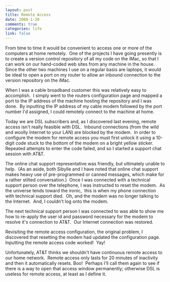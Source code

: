 ```yaml
--- 
layout: post
title: Remote Access
date: 2008-1-30
comments: true
categories: life
link: false
---
```

From time to time it would be convenient to access one or more of the computers at home remotely.  One of the projects I have going presently is to create a version control repository of all my code on the iMac, so that I can work on our hand-coded web sites from any machine in the house.  Since the other two machines I use on a regular basis are laptops, it would be ideal to open a port on my router to allow an inbound connection to the version repository on the iMac.

When I was a cable broadband customer this was relatively easy to accomplish.  I simply went to the routers configuration page and mapped a port to the IP address of the machine hosting the repository and I was done.  By inputting the IP address of my cable modem followed by the port number I'd assigned, I could remotely connect to the machine at home.

Today we are DSL subscribers and, as I discovered last evening, remote access isn't really feasible with DSL.  Inbound connections (from the wild and woolly Internet to your LAN) are blocked by the modem.  In order to configure the modem for remote access you must first unlock it using a 10-digit code stuck to the bottom of the modem on a bright yellow sticker.  Repeated attempts to enter the code failed, and so I started a support chat session with AT&amp;T.

The online chat support representative was friendly, but ultimately unable to help.  (As an aside, both Sibylle and I have noted that online chat support makes heavy use of pre-programmed or canned messages, which make for a rather stilted conversation.)  Once I was connected with a technical support person over the telephone, I was instructed to reset the modem.  As the universe tends toward the ironic,  this is when my phone connection with technical support died.  Oh, and the modem was no longer talking to the Internet.  And, I couldn't log onto the modem.

The next technical support person I was connected to was able to show me how to re-apply the user id and password necessary for the modem to resolve it's connection to AT&amp;T.  Our Internet connection was restored.

Revisiting the remote access configuration, the original problem, I discovered that resetting the modem had updated the configuration page.  Inputting the remote access code worked!  Yay!

Unfortunately, AT&amp;T thinks we shouldn't have continuous remote access to our home network.  Remote access only lasts for 20 minutes of inactivity and then it automatically resets. Boo!  Perhaps I'll call them again to see if there is a way to open that access window permanently; otherwise DSL is useless for remote access, at least as I define it.
